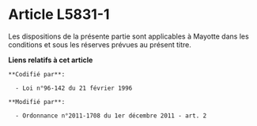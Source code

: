 # Article L5831-1

Les dispositions de la présente partie sont applicables à Mayotte dans les conditions et sous les réserves prévues au présent
titre.

**Liens relatifs à cet article**

	**Codifié par**:

	  - Loi n°96-142 du 21 février 1996

	**Modifié par**:

	  - Ordonnance n°2011-1708 du 1er décembre 2011 - art. 2
